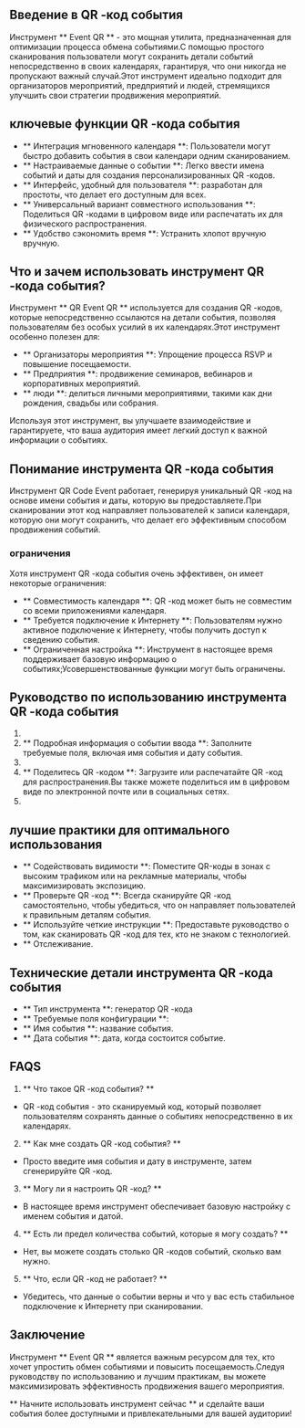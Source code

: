 ## Введение в QR -код события

Инструмент ** Event QR ** - это мощная утилита, предназначенная для оптимизации процесса обмена событиями.С помощью простого сканирования пользователи могут сохранить детали событий непосредственно в своих календарях, гарантируя, что они никогда не пропускают важный случай.Этот инструмент идеально подходит для организаторов мероприятий, предприятий и людей, стремящихся улучшить свои стратегии продвижения мероприятий.

## ключевые функции QR -кода события

- ** Интеграция мгновенного календаря **: Пользователи могут быстро добавить события в свои календари одним сканированием.
- ** Настраиваемые данные о событии **: Легко ввести имена событий и даты для создания персонализированных QR -кодов.
- ** Интерфейс, удобный для пользователя **: разработан для простоты, что делает его доступным для всех.
- ** Универсальный вариант совместного использования **: Поделиться QR -кодами в цифровом виде или распечатать их для физического распространения.
- ** Удобство сэкономить время **: Устранить хлопот вручную вручную.

## Что и зачем использовать инструмент QR -кода события?

Инструмент ** QR Event QR ** используется для создания QR -кодов, которые непосредственно ссылаются на детали события, позволяя пользователям без особых усилий в их календарях.Этот инструмент особенно полезен для:

- ** Организаторы мероприятия **: Упрощение процесса RSVP и повышение посещаемости.
- ** Предприятия **: продвижение семинаров, вебинаров и корпоративных мероприятий.
- ** люди **: делиться личными мероприятиями, такими как дни рождения, свадьбы или собрания.

Используя этот инструмент, вы улучшаете взаимодействие и гарантируете, что ваша аудитория имеет легкий доступ к важной информации о событиях.

## Понимание инструмента QR -кода события

Инструмент QR Code Event работает, генерируя уникальный QR -код на основе имени события и даты, которую вы предоставляете.При сканировании этот код направляет пользователей к записи календаря, которую они могут сохранить, что делает его эффективным способом продвижения событий.

### ограничения

Хотя инструмент QR -кода события очень эффективен, он имеет некоторые ограничения:
- ** Совместимость календаря **: QR -код может быть не совместим со всеми приложениями календаря.
- ** Требуется подключение к Интернету **: Пользователям нужно активное подключение к Интернету, чтобы получить доступ к сведению события.
- ** Ограниченная настройка **: Инструмент в настоящее время поддерживает базовую информацию о событиях;Усовершенствованные функции могут быть ограничены.

## Руководство по использованию инструмента QR -кода события

1.
2. ** Подробная информация о событии ввода **: Заполните требуемые поля, включая имя события и дату события.
3.
4. ** Поделитесь QR -кодом **: Загрузите или распечатайте QR -код для распространения.Вы также можете поделиться им в цифровом виде по электронной почте или в социальных сетях.
5.

## лучшие практики для оптимального использования

- ** Содействовать видимости **: Поместите QR-коды в зонах с высоким трафиком или на рекламные материалы, чтобы максимизировать экспозицию.
- ** Проверьте QR -код **: Всегда сканируйте QR -код самостоятельно, чтобы убедиться, что он направляет пользователей к правильным деталям события.
- ** Используйте четкие инструкции **: Предоставьте руководство о том, как сканировать QR -код для тех, кто не знаком с технологией.
- ** Отслеживание.

## Технические детали инструмента QR -кода события

- ** Тип инструмента **: генератор QR -кода
- ** Требуемые поля конфигурации **:
- ** Имя события **: название события.
- ** Дата события **: дата, когда состоится событие.

## FAQS

1. ** Что такое QR -код события? **
- QR -код события - это сканируемый код, который позволяет пользователям сохранять данные о событиях непосредственно в их календарях.

2. ** Как мне создать QR -код события? **
- Просто введите имя события и дату в инструменте, затем сгенерируйте QR -код.

3. ** Могу ли я настроить QR -код? **
- В настоящее время инструмент обеспечивает базовую настройку с именем события и датой.

4. ** Есть ли предел количества событий, которые я могу создать? **
- Нет, вы можете создать столько QR -кодов событий, сколько вам нужно.

5. ** Что, если QR -код не работает? **
- Убедитесь, что данные о событии верны и что у вас есть стабильное подключение к Интернету при сканировании.

## Заключение

Инструмент ** Event QR ** является важным ресурсом для тех, кто хочет упростить обмен событиями и повысить посещаемость.Следуя руководству по использованию и лучшим практикам, вы можете максимизировать эффективность продвижения вашего мероприятия.

** Начните использовать инструмент сейчас ** и сделайте ваши события более доступными и привлекательными для вашей аудитории!